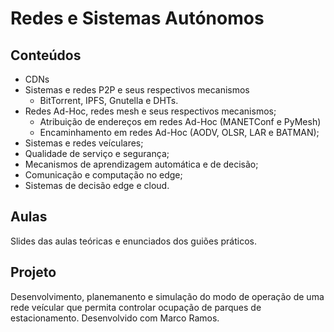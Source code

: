 # Redes e Sistemas Autónomos
## Conteúdos
* CDNs
* Sistemas e redes P2P e seus respectivos mecanismos
  * BitTorrent, IPFS, Gnutella e DHTs.   
* Redes Ad-Hoc, redes mesh e seus respectivos mecanismos;
  * Atribuição de endereços em redes Ad-Hoc (MANETConf e PyMesh)
  * Encaminhamento em redes Ad-Hoc (AODV, OLSR, LAR e BATMAN);  
* Sistemas e redes veículares;
* Qualidade de serviço e segurança;
* Mecanismos de aprendizagem automática e de decisão;
* Comunicação e computação no edge;
* Sistemas de decisão edge e cloud.

## Aulas
Slides das aulas teóricas e enunciados dos guiões práticos.

## Projeto
Desenvolvimento, planemanento e simulação do modo de operação de uma rede veícular que permita controlar ocupação
de parques de estacionamento. Desenvolvido com Marco Ramos.
